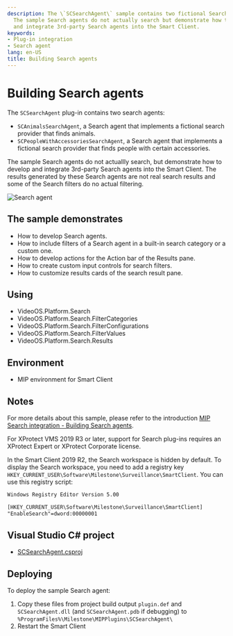 ```yaml
---
description: The \`SCSearchAgent\` sample contains two fictional Search agents.
  The sample Search agents do not actually search but demonstrate how to develop
  and integrate 3rd-party Search agents into the Smart Client.
keywords:
- Plug-in integration
- Search agent
lang: en-US
title: Building Search agents
---
```


# Building Search agents

The `SCSearchAgent` plug-in contains two search agents:

- `SCAnimalsSearchAgent`, a Search agent that implements a fictional search provider that finds animals.
- `SCPeopleWithAccessoriesSearchAgent`, a Search agent that implements a fictional search provider that finds people with certain accessories.

The sample Search agents do not actuallly search, but demonstrate how to develop and integrate
3rd-party Search agents into the Smart Client. The results generated by these Search agents
are not real search results and some of the Search filters do no actual filtering.

![Search agent](SCAnimalsSearchAgent_image000.png)

## The sample demonstrates

- How to develop Search agents.
- How to include filters of a Search agent in a built-in search category or a custom one.
- How to develop actions for the Action bar of the Results pane.
- How to create custom input controls for search filters.
- How to customize results cards of the search result pane.

## Using

- VideoOS.Platform.Search
- VideoOS.Platform.Search.FilterCategories
- VideoOS.Platform.Search.FilterConfigurations
- VideoOS.Platform.Search.FilterValues
- VideoOS.Platform.Search.Results

## Environment

- MIP environment for Smart Client

## Notes

For more details about this sample, please refer to the introduction
[MIP Search integration - Building Search
agents](../../../gettingstarted/intro_searchagent.html).

For XProtect VMS 2019 R3 or later, support for Search plug-ins requires
an XProtect Expert or XProtect Corporate license.

In the Smart Client 2019 R2, the Search workspace is hidden by default.
To display the Search workspace, you need to add a registry key
`HKEY_CURRENT_USER\Software\Milestone\Surveillance\SmartClient`. You can
use this registry script:

~~~default
Windows Registry Editor Version 5.00

[HKEY_CURRENT_USER\Software\Milestone\Surveillance\SmartClient]
"EnableSearch"=dword:00000001
~~~

## Visual Studio C\# project

- [SCSearchAgent.csproj](javascript:clone('https://github.com/milestonesys/mipsdk-samples-plugin','src/PluginSamples.sln');)

## Deploying

To deploy the sample Search agent:

1. Copy these files from project build output `plugin.def` and
   `SCSearchAgent.dll` (and `SCSearchAgent.pdb` if
   debugging) to
   `%ProgramFiles%\Milestone\MIPPlugins\SCSearchAgent\`
2. Restart the Smart Client
